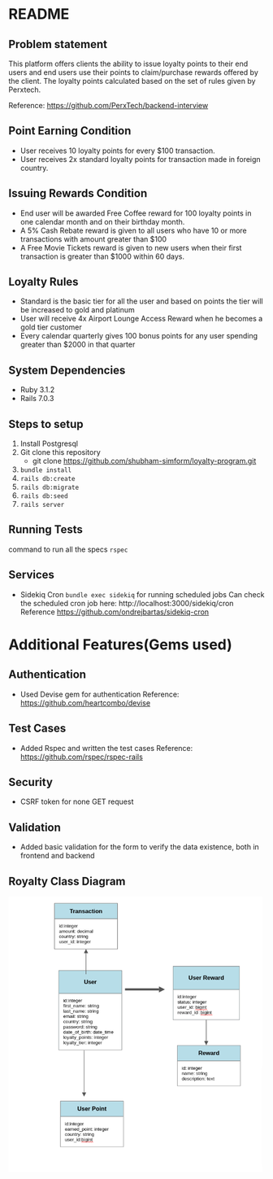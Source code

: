 # README

## Problem statement
This platform offers clients the ability to issue loyalty points to their end users and end users use their points to claim/purchase rewards offered by the client. The loyalty points calculated based on the set of rules given by Perxtech.

Reference: https://github.com/PerxTech/backend-interview

## Point Earning Condition
- User receives 10 loyalty points for every $100 transaction. 
- User receives 2x standard loyalty points for transaction made in foreign country.

## Issuing Rewards Condition
- End user will be awarded Free Coffee reward for 100 loyalty points in one calendar month and on their birthday month. 
- A 5% Cash Rebate reward is given to all users who have 10 or more transactions with amount greater than $100 
- A Free Movie Tickets reward is given to new users when their first transaction is greater than $1000 within 60 days. 

## Loyalty Rules 
- Standard is the basic tier for all the user and based on points the tier will be increased to gold and platinum 
- User will receive 4x Airport Lounge Access Reward when he becomes a gold tier customer 
- Every calendar quarterly gives 100 bonus points for any user spending greater than $2000 in that quarter

## System Dependencies
- Ruby 3.1.2
- Rails 7.0.3

## Steps to setup
1. Install Postgresql
2. Git clone this repository
	 - git clone https://github.com/shubham-simform/loyalty-program.git
3. `bundle install`
4. `rails db:create` 
5. `rails db:migrate`
6. `rails db:seed`
7. `rails server`

## Running Tests
command to run all the specs
`rspec` 

## Services
- Sidekiq Cron `bundle exec sidekiq` for running scheduled jobs
	Can check the scheduled cron job here: http://localhost:3000/sidekiq/cron
  Reference https://github.com/ondrejbartas/sidekiq-cron

# Additional Features(Gems used)
## Authentication
- Used Devise gem for authentication
	Reference: https://github.com/heartcombo/devise
## Test Cases
- Added Rspec and written the test cases 
 Reference: https://github.com/rspec/rspec-rails
## Security
- CSRF token for none GET request
## Validation
- Added basic validation for the form to verify the data existence, both in frontend and backend
## Royalty Class Diagram
<img src="public/royalty_pgm_class_diagram.png" width="500" title="hover text">

